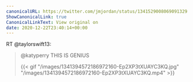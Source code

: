 ```yaml
---
canonicalURL: https://twitter.com/jmjordan/status/1341529008069091329
ShowCanonicalLink: true
CanonicalLinkText: View original on
date: 2020-12-22T23:40:14+00:00
---
```

RT @taylorswift13:
> @katyperry THIS IS GENIUS 
> 
> {{< gif "/images/1341394572186972160-Ep2XP3tXUAYC3KQ.jpg" "/images/1341394572186972160-Ep2XP3tXUAYC3KQ.mp4" >}}